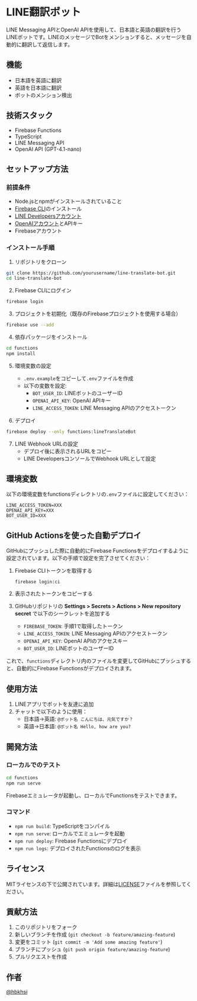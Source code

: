 # LINE翻訳ボット

LINE Messaging APIとOpenAI APIを使用して、日本語と英語の翻訳を行うLINEボットです。LINEのメッセージでBotをメンションすると、メッセージを自動的に翻訳して返信します。

## 機能

- 日本語を英語に翻訳
- 英語を日本語に翻訳
- ボットのメンション検出

## 技術スタック

- Firebase Functions
- TypeScript
- LINE Messaging API
- OpenAI API (GPT-4.1-nano)

## セットアップ方法

### 前提条件

- Node.jsとnpmがインストールされていること
- [Firebase CLI](https://firebase.google.com/docs/cli)のインストール
- [LINE Developersアカウント](https://developers.line.biz/ja/)
- [OpenAIアカウント](https://platform.openai.com/)とAPIキー
- Firebaseアカウント

### インストール手順

1. リポジトリをクローン

```bash
git clone https://github.com/yourusername/line-translate-bot.git
cd line-translate-bot
```

2. Firebase CLIにログイン

```bash
firebase login
```

3. プロジェクトを初期化（既存のFirebaseプロジェクトを使用する場合）

```bash
firebase use --add
```

4. 依存パッケージをインストール

```bash
cd functions
npm install
```

5. 環境変数の設定
   - `.env.example`をコピーして`.env`ファイルを作成
   - 以下の変数を設定:
     - `BOT_USER_ID`: LINEボットのユーザーID
     - `OPENAI_API_KEY`: OpenAI APIキー
     - `LINE_ACCESS_TOKEN`: LINE Messaging APIのアクセストークン

6. デプロイ

```bash
firebase deploy --only functions:lineTranslateBot
```

7. LINE Webhook URLの設定
   - デプロイ後に表示されるURLをコピー
   - LINE DevelopersコンソールでWebhook URLとして設定

## 環境変数

以下の環境変数をfunctionsディレクトリの`.env`ファイルに設定してください：

```
LINE_ACCESS_TOKEN=XXX
OPENAI_API_KEY=XXX
BOT_USER_ID=XXX
```

## GitHub Actionsを使った自動デプロイ

GitHubにプッシュした際に自動的にFirebase Functionsをデプロイするように設定されています。以下の手順で設定を完了させてください：

1. Firebase CLIトークンを取得する
   ```
   firebase login:ci
   ```
   
2. 表示されたトークンをコピーする

3. GitHubリポジトリの **Settings > Secrets > Actions > New repository secret** で以下のシークレットを追加する
   - `FIREBASE_TOKEN`: 手順1で取得したトークン
   - `LINE_ACCESS_TOKEN`: LINE Messaging APIのアクセストークン
   - `OPENAI_API_KEY`: OpenAI APIのアクセスキー
   - `BOT_USER_ID`: LINEボットのユーザーID

これで、`functions`ディレクトリ内のファイルを変更してGitHubにプッシュすると、自動的にFirebase Functionsがデプロイされます。

## 使用方法

1. LINEアプリでボットを友達に追加
2. チャットで以下のように使用：
   - 日本語→英語: `@ボット名 こんにちは、元気ですか？`
   - 英語→日本語: `@ボット名 Hello, how are you?`

## 開発方法

### ローカルでのテスト

```bash
cd functions
npm run serve
```

Firebaseエミュレータが起動し、ローカルでFunctionsをテストできます。

### コマンド

- `npm run build`: TypeScriptをコンパイル
- `npm run serve`: ローカルでエミュレータを起動
- `npm run deploy`: Firebase Functionsにデプロイ
- `npm run logs`: デプロイされたFunctionsのログを表示

## ライセンス

MITライセンスの下で公開されています。詳細は[LICENSE](LICENSE)ファイルを参照してください。

## 貢献方法

1. このリポジトリをフォーク
2. 新しいブランチを作成 (`git checkout -b feature/amazing-feature`)
3. 変更をコミット (`git commit -m 'Add some amazing feature'`)
4. ブランチにプッシュ (`git push origin feature/amazing-feature`)
5. プルリクエストを作成

## 作者

[@hbkhsi](https://x.com/hbkhsi)
